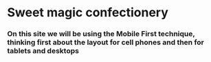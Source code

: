# Sweet magic confectionery
### On this site we will be using the Mobile First technique, thinking first about the layout for cell phones and then for tablets and desktops
